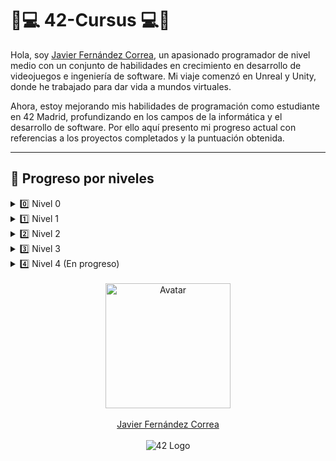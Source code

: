 # 📖💻 42-Cursus 💻📖

Hola, soy <a href="https://github.com/jfercode">Javier Fernández Correa</a>, un apasionado programador de nivel medio con un conjunto de habilidades en crecimiento en desarrollo de videojuegos e ingeniería de software. Mi viaje comenzó en Unreal y Unity, donde he trabajado para dar vida a mundos virtuales.  

Ahora, estoy mejorando mis habilidades de programación como estudiante en 42 Madrid, profundizando en los campos de la informática y el desarrollo de software. Por ello aquí presento mi progreso actual con referencias a los proyectos completados y la puntuación obtenida.

---
## 🚧 Progreso por niveles

<details>
  <summary>0️⃣ Nivel 0</summary>

| Proyecto             | Enlace                                                                 | Puntuación     | Estado        |
|----------------------|------------------------------------------------------------------------|----------------|---------------|
| Libft 📚✨            | [Ver repositorio](https://github.com/jfercode/42-Cursus-Libft)         | 125/100 ✅⭐    | Completado ✅ |
  
</details>

<details>
  <summary>1️⃣ Nivel 1</summary>

| Proyecto             | Enlace                                                                 | Puntuación     | Estado        |
|----------------------|------------------------------------------------------------------------|----------------|---------------|
| Printf 🖨️            | [Ver repositorio](https://github.com/jfercode/42-Printf)               | 100/100 ✅     | Completado ✅ |
| Get Next Line 📜      | [Ver repositorio](https://github.com/jfercode/42-Get-Next-Line)        | 125/100 ✅⭐    | Completado ✅ |
| Born 2 Be Root 🖥️🔒  | —                                                                      | 125/100 ✅⭐    | Completado ✅ |
  
</details>

<details>
  <summary>2️⃣ Nivel 2</summary>

| Proyecto             | Enlace                                                                 | Puntuación     | Estado        |
|----------------------|------------------------------------------------------------------------|----------------|---------------|
| Push Swap 🔄          | [Ver repositorio](https://github.com/jfercode/42-Push-swap)            | 100/100 ✅     | Completado ✅ |
| Pipex 🚰              | [Ver repositorio](https://github.com/jfercode/42-Pipex)                | 125/100 ✅⭐    | Completado ✅ |
| Minitalk 📡           | [Ver repositorio](https://github.com/jfercode/42-Minitalk)             | 125/100 ✅⭐    | Completado ✅ |
| So Long 🎮🛤️         | [Ver repositorio](https://github.com/jfercode/42-So-Long)              | 125/125 ✅⭐    | Completado ✅ |

</details>

<details>
  <summary>3️⃣ Nivel 3</summary>

| Proyecto             | Enlace                                                                 | Puntuación     | Estado        |
|----------------------|------------------------------------------------------------------------|----------------|---------------|
| Philosophers 🍽️🧠    | [Ver repositorio](https://github.com/jfercode/42-Philosophers)         | 100/100 ✅     | Completado ✅ |
| Minishell 🚀🖥️📘      | [Ver repositorio](https://github.com/jfercode/42-Minishell)            | 100/100 ✅     | Completado ✅ |

</details>

<details>
  <summary>4️⃣ Nivel 4 (En progreso)</summary>

| Proyecto             | Enlace                                                                 | Puntuación     | Estado          |
|----------------------|------------------------------------------------------------------------|----------------|-----------------|
| CPP Module 00 🧩     | [Repositorio](https://github.com/jfercode/42-CPP-Module-00)            | 100/100 ✅     | Completado ✅ |
| CPP Module 01 🧠     | [Repositorio](https://github.com/jfercode/42-CPP-Module-01)            | 100/100 ✅     | Completado ✅ |
| CPP Module 02 ⚙️     | [Repositorio](https://github.com/jfercode/42-CPP-Module-02)            | —              | 🚧 En progreso  |
| CPP Module 03 🔁     | [Repositorio](https://github.com/jfercode/42-CPP-Module-03)            | —              | 🚧 En progreso  |
| CPP Module 04 🎭     | [Repositorio](https://github.com/jfercode/42-CPP-Module-04)            | —              | 🚧 En progreso  |
| cub3D 🧱🕹️          | [Repositorio](https://github.com/jfercode/42-cub3D)                    | —              | 🚧 En progreso  |
| netpractice 🕸️       | [Repository](https://github.com/jfercode/42-NetPractice)                      | —              | ⏳ To Do |


</details>


<br/>

<div align="center">
  <img src="https://avatars.githubusercontent.com/u/102600920?v=4" alt="Avatar" width="200"/>
  <br/><br/>
  <a href="https://github.com/jfercode">Javier Fernández Correa</a>
</div>

<br/>

<div align="center">
  <img src="https://encrypted-tbn0.gstatic.com/images?q=tbn:ANd9GcTVInHuUPtp3uiEuvF0aYAkFBUzpnr65b2CDA&s" alt="42 Logo"/>
</div>
